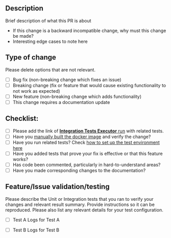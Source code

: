 ## Description ##

Brief description of what this PR is about

- If this change is a backward incompatible change, why must this change be made?
- Interesting edge cases to note here

## Type of change

Please delete options that are not relevant.

- [ ] Bug fix (non-breaking change which fixes an issue)
- [ ] Breaking change (fix or feature that would cause existing functionality to not work as expected)
- [ ] New feature (non-breaking change which adds functionality)
- [ ] This change requires a documentation update

## Checklist:
- [ ] Please add the link of [**Integration Tests Executor** run](https://github.com/deepjavalibrary/djl-serving/actions/workflows/integration_execute.yml) with related tests.
- [ ] Have you [manually built the docker image](https://github.com/deepjavalibrary/djl-serving/blob/master/serving/docker/README.md#build-docker-image) and verify the change?
- [ ] Have you run related tests? Check [how to set up the test environment here](https://github.com/deepjavalibrary/djl-serving/blob/master/.github/workflows/integration_execute.yml#L72)
- [ ] Have you added tests that prove your fix is effective or that this feature works?
- [ ] Has code been commented, particularly in hard-to-understand areas?
- [ ] Have you made corresponding changes to the documentation?

## Feature/Issue validation/testing

Please describe the Unit or Integration tests that you ran to verify your changes and relevant result summary. Provide instructions so it can be reproduced.
Please also list any relevant details for your test configuration.

- [ ] Test A
Logs for Test A

- [ ] Test B
Logs for Test B
